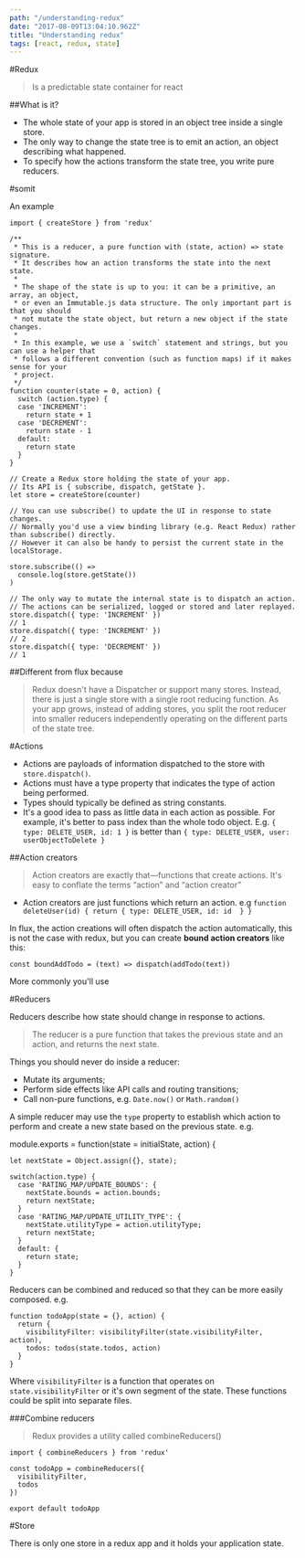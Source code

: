 ```yaml
---
path: "/understanding-redux"
date: "2017-08-09T13:04:10.962Z"
title: "Understanding redux"
tags: [react, redux, state]
---
```


#Redux
>Is a predictable state container for react

##What is it?

- The whole state of your app is stored in an object tree inside a single store.
- The only way to change the state tree is to emit an action, an object describing what happened.
- To specify how the actions transform the state tree, you write pure reducers.

#somit

An example

    import { createStore } from 'redux'

    /**
     * This is a reducer, a pure function with (state, action) => state signature.
     * It describes how an action transforms the state into the next state.
     *
     * The shape of the state is up to you: it can be a primitive, an array, an object,
     * or even an Immutable.js data structure. The only important part is that you should
     * not mutate the state object, but return a new object if the state changes.
     *
     * In this example, we use a `switch` statement and strings, but you can use a helper that
     * follows a different convention (such as function maps) if it makes sense for your
     * project.
     */
    function counter(state = 0, action) {
      switch (action.type) {
      case 'INCREMENT':
        return state + 1
      case 'DECREMENT':
        return state - 1
      default:
        return state
      }
    }

    // Create a Redux store holding the state of your app.
    // Its API is { subscribe, dispatch, getState }.
    let store = createStore(counter)

    // You can use subscribe() to update the UI in response to state changes.
    // Normally you'd use a view binding library (e.g. React Redux) rather than subscribe() directly.
    // However it can also be handy to persist the current state in the localStorage.

    store.subscribe(() =>
      console.log(store.getState())
    )

    // The only way to mutate the internal state is to dispatch an action.
    // The actions can be serialized, logged or stored and later replayed.
    store.dispatch({ type: 'INCREMENT' })
    // 1
    store.dispatch({ type: 'INCREMENT' })
    // 2
    store.dispatch({ type: 'DECREMENT' })
    // 1

##Different from flux because
> Redux doesn't have a Dispatcher or support many stores. Instead, there is just a single store with a single root reducing function. As your app grows, instead of adding stores, you split the root reducer into smaller reducers independently operating on the different parts of the state tree.

#Actions
 - Actions are payloads of information dispatched to the store with `store.dispatch()`.
 - Actions must have a type property that indicates the type of action being performed.
 - Types should typically be defined as string constants.
 - It's a good idea to pass as little data in each action as possible. For example, it's better to pass index than the whole todo object.  E.g.
`{ type: DELETE_USER, id: 1 }` is better than
`{ type: DELETE_USER, user: userObjectToDelete }`

##Action creators
> Action creators are exactly that—functions that create actions. It's easy to conflate the terms “action” and “action creator”

- Action creators are just functions which return an action.
	e.g `function deleteUser(id) { return { type: DELETE_USER, id: id  } }`

In flux, the action creations will often dispatch the action automatically, this is not the case with redux, but you can create **bound action creators** like this:

`const boundAddTodo = (text) => dispatch(addTodo(text))`

More commonly you'll use

#Reducers

Reducers describe how state should change in response to actions.

> The reducer is a pure function that takes the previous state and an action, and returns the next state.

Things you should never do inside a reducer:

- Mutate its arguments;
- Perform side effects like API calls and routing transitions;
- Call non-pure functions, e.g. `Date.now()` or `Math.random()`

A simple reducer may use the `type` property to establish which action to perform and create a new state based on the previous state. e.g.

module.exports = function(state = initialState, action) {

    let nextState = Object.assign({}, state);

    switch(action.type) {
      case 'RATING_MAP/UPDATE_BOUNDS': {
        nextState.bounds = action.bounds;
        return nextState;
      }
      case 'RATING_MAP/UPDATE_UTILITY_TYPE': {
        nextState.utilityType = action.utilityType;
        return nextState;
      }
      default: {
        return state;
      }
    }

Reducers can be combined and reduced so that they can be more easily composed. e.g.

    function todoApp(state = {}, action) {
      return {
        visibilityFilter: visibilityFilter(state.visibilityFilter, action),
        todos: todos(state.todos, action)
      }
    }

Where `visibilityFilter` is a function that operates on `state.visibilityFilter` or it's own segment of the state. These functions could be split into separate files.

###Combine reducers

> Redux provides a utility called combineReducers()

    import { combineReducers } from 'redux'

    const todoApp = combineReducers({
      visibilityFilter,
      todos
    })

    export default todoApp

#Store

There is only one store in a redux app and it holds your application state.






